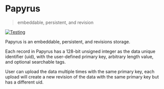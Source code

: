 # Papyrus

> embeddable, persistent, and revision

[![Testing][0]][1]

Papyrus is an embeddable, persistent, and revisions storage.

Each record in Papyrus has a 128-bit unsigned integer as the data unique identifier (uid),
with the user-defined primary key, arbitrary length value, and optional searchable tags.

User can upload the data multiple times with the same primary key, each upload will create
a new revision of the data with the same primary key but has a different uid.

[0]: https://github.com/cmj0121/papyrus/actions/workflows/testing.yml/badge.svg
[1]: https://github.com/cmj0121/papyrus/actions/workflows/testing.yml
